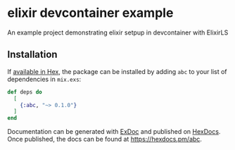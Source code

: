 # elixir devcontainer example

An example project demonstrating elixir setpup in devcontainer with ElixirLS

## Installation

If [available in Hex](https://hex.pm/docs/publish), the package can be installed
by adding `abc` to your list of dependencies in `mix.exs`:

```elixir
def deps do
  [
    {:abc, "~> 0.1.0"}
  ]
end
```

Documentation can be generated with [ExDoc](https://github.com/elixir-lang/ex_doc)
and published on [HexDocs](https://hexdocs.pm). Once published, the docs can
be found at <https://hexdocs.pm/abc>.

